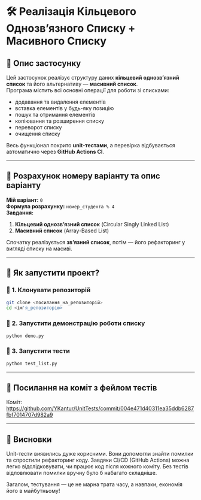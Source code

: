 # 🛠 Реалізація Кільцевого Однозв’язного Списку + Масивного Списку

## 📌 Опис застосунку  
Цей застосунок реалізує структуру даних **кільцевий однозв’язний список** та його альтернативу — **масивний список**.  
Програма містить всі основні операції для роботи зі списками:  
- додавання та видалення елементів  
- вставка елементів у будь-яку позицію  
- пошук та отримання елементів  
- копіювання та розширення списку  
- переворот списку  
- очищення списку  

Весь функціонал покрито **unit-тестами**, а перевірка відбувається автоматично через **GitHub Actions CI**.

---

## 📌 Розрахунок номеру варіанту та опис варіанту  
**Мій варіант:** `0`  
**Формула розрахунку:** `номер_студента % 4`  
**Завдання:**  
1. **Кільцевий однозв’язний список** (Circular Singly Linked List)  
2. **Масивний список** (Array-Based List)  

Спочатку реалізується **зв’язний список**, потім — його рефакторинг у вигляді списку на масиві.

---

## 📌 Як запустити проект?  

### 🔹 **1. Клонувати репозиторій**  
```bash
git clone <посилання_на_репозиторій>
cd <ім'я_репозиторію>
```
### 🔹 **2. Запустити демонстрацію роботи списку**
```bash
python demo.py
```
### 🔹 **3. Запустити тести**
```bash
python test_list.py
```

---

## 📌 Посилання на коміт з фейлом тестів
Коміт: https://github.com/YKantur/UnitTests/commit/004e471d40311ea35ddb6287fbf7014707d982a9

---

## 📌 Висновки
Unit-тести виявились дуже корисними. Вони допомогли знайти помилки та спростили рефакторинг коду.
Завдяки CI/CD (GitHub Actions) можна легко відслідковувати, чи працює код після кожного коміту.
Без тестів відловлювати помилки вручну було б набагато складніше.

Загалом, тестування — це не марна трата часу, а навпаки, економія його в майбутньому!
